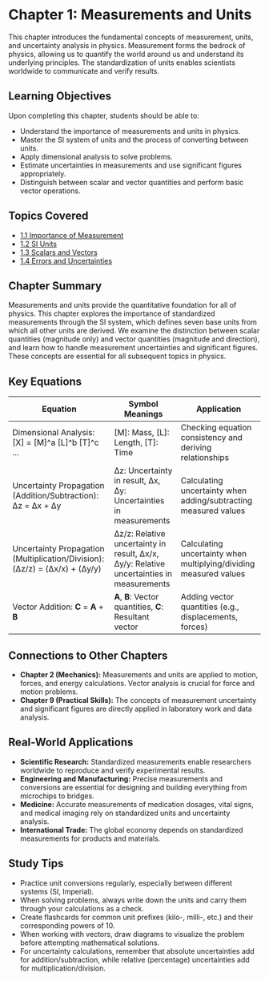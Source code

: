 # Chapter 1: Measurements and Units

This chapter introduces the fundamental concepts of measurement, units, and uncertainty analysis in physics. Measurement forms the bedrock of physics, allowing us to quantify the world around us and understand its underlying principles. The standardization of units enables scientists worldwide to communicate and verify results.

## Learning Objectives

Upon completing this chapter, students should be able to:

*   Understand the importance of measurements and units in physics.
*   Master the SI system of units and the process of converting between units.
*   Apply dimensional analysis to solve problems.
*   Estimate uncertainties in measurements and use significant figures appropriately.
*   Distinguish between scalar and vector quantities and perform basic vector operations.

## Topics Covered

*   [1.1 Importance of Measurement](./1.1_Importance_of_Measurement.md)
*   [1.2 SI Units](./1.2_SI_Units.md)
*   [1.3 Scalars and Vectors](./1.3_Scalars_and_Vectors.md)
*   [1.4 Errors and Uncertainties](./1.4_Errors_and_Uncertainties.md)

## Chapter Summary

Measurements and units provide the quantitative foundation for all of physics. This chapter explores the importance of standardized measurements through the SI system, which defines seven base units from which all other units are derived. We examine the distinction between scalar quantities (magnitude only) and vector quantities (magnitude and direction), and learn how to handle measurement uncertainties and significant figures. These concepts are essential for all subsequent topics in physics.

## Key Equations

| Equation | Symbol Meanings | Application |
|----------|----------------|-------------|
| Dimensional Analysis: [X] = [M]^a [L]^b [T]^c ... | [M]: Mass, [L]: Length, [T]: Time | Checking equation consistency and deriving relationships |
| Uncertainty Propagation (Addition/Subtraction): Δz = Δx + Δy | Δz: Uncertainty in result, Δx, Δy: Uncertainties in measurements | Calculating uncertainty when adding/subtracting measured values |
| Uncertainty Propagation (Multiplication/Division): (Δz/z) = (Δx/x) + (Δy/y) | Δz/z: Relative uncertainty in result, Δx/x, Δy/y: Relative uncertainties in measurements | Calculating uncertainty when multiplying/dividing measured values |
| Vector Addition: **C** = **A** + **B** | **A**, **B**: Vector quantities, **C**: Resultant vector | Adding vector quantities (e.g., displacements, forces) |

## Connections to Other Chapters

*   **Chapter 2 (Mechanics):** Measurements and units are applied to motion, forces, and energy calculations. Vector analysis is crucial for force and motion problems.
*   **Chapter 9 (Practical Skills):** The concepts of measurement uncertainty and significant figures are directly applied in laboratory work and data analysis.

## Real-World Applications

*   **Scientific Research:** Standardized measurements enable researchers worldwide to reproduce and verify experimental results.
*   **Engineering and Manufacturing:** Precise measurements and conversions are essential for designing and building everything from microchips to bridges.
*   **Medicine:** Accurate measurements of medication dosages, vital signs, and medical imaging rely on standardized units and uncertainty analysis.
*   **International Trade:** The global economy depends on standardized measurements for products and materials.

## Study Tips

*   Practice unit conversions regularly, especially between different systems (SI, Imperial).
*   When solving problems, always write down the units and carry them through your calculations as a check.
*   Create flashcards for common unit prefixes (kilo-, milli-, etc.) and their corresponding powers of 10.
*   When working with vectors, draw diagrams to visualize the problem before attempting mathematical solutions.
*   For uncertainty calculations, remember that absolute uncertainties add for addition/subtraction, while relative (percentage) uncertainties add for multiplication/division.
